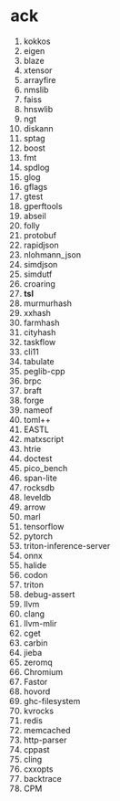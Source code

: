 # ack

1. kokkos
2. eigen
3. blaze
4. xtensor
5. arrayfire
6. nmslib
7. faiss
8. hnswlib
9. ngt
10. diskann
11. sptag
12. boost
13. fmt
14. spdlog
15. glog
16. gflags
17. gtest
18. gperftools
19. abseil
20. folly
21. protobuf
22. rapidjson
23. nlohmann_json
24. simdjson
25. simdutf
26. croaring
27. **tsl**
28. murmurhash
29. xxhash
30. farmhash
31. cityhash
32. taskflow
33. cli11
34. tabulate
35. peglib-cpp
36. brpc
37. braft
38. forge
39. nameof
40. toml++
41. EASTL
42. matxscript
43. htrie
44. doctest
45. pico_bench
46. span-lite
47. rocksdb
48. leveldb
49. arrow
50. marl
51. tensorflow
52. pytorch
53. triton-inference-server
54. onnx
55. halide
56. codon
57. triton
58. debug-assert
59. llvm
60. clang
61. llvm-mlir
62. cget
63. carbin
64. jieba
65. zeromq
66. Chromium
67. Fastor
68. hovord
69. ghc-filesystem
70. kvrocks
71. redis
72. memcached
73. http-parser
74. cppast
75. cling
76. cxxopts
77. backtrace
78. CPM